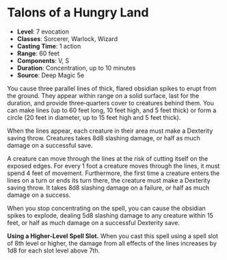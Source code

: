 # Talons of a Hungry Land

- **Level**: 7 evocation
- **Classes**: Sorcerer, Warlock, Wizard
- **Casting Time**: 1 action
- **Range**: 60 feet
- **Components**: V, S
- **Duration**: Concentration, up to 10 minutes
- **Source**: Deep Magic 5e

You cause three parallel lines of thick, flared obsidian spikes to erupt from the ground. They appear within range on a solid surface, last for the duration, and provide three‐quarters cover to creatures behind them. You can make lines (up to 60 feet long, 10 feet high, and 5 feet thick) or form a circle (20 feet in diameter, up to 15 feet high and 5 feet thick).

When the lines appear, each creature in their area must make a Dexterity saving throw. Creatures takes 8d8 slashing damage, or half as much damage on a successful save.

A creature can move through the lines at the risk of cutting itself on the exposed edges. For every 1 foot a creature moves through the lines, it must spend 4 feet of movement. Furthermore, the first time a creature enters the lines on a turn or ends its turn there, the creature must make a Dexterity saving throw. It takes 8d8 slashing damage on a failure, or half as much damage on a success.

When you stop concentrating on the spell, you can cause the obsidian spikes to explode, dealing 5d8 slashing damage to any creature within 15 feet, or half as much damage on a successful Dexterity save.

**Using a Higher-Level Spell Slot.** When you cast this spell using a spell slot of 8th level or higher, the damage from all effects of the lines increases by 1d8 for each slot level above 7th.
